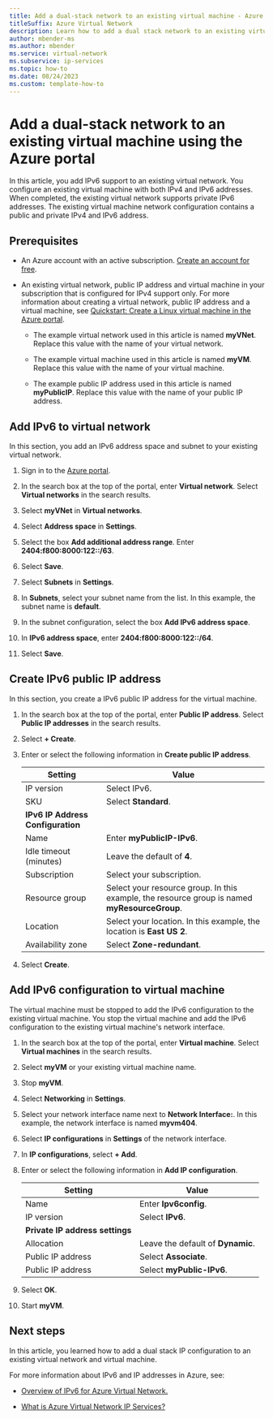 ```yaml
---
title: Add a dual-stack network to an existing virtual machine - Azure portal
titleSuffix: Azure Virtual Network
description: Learn how to add a dual stack network to an existing virtual machine using the Azure portal.
author: mbender-ms
ms.author: mbender
ms.service: virtual-network
ms.subservice: ip-services
ms.topic: how-to 
ms.date: 08/24/2023
ms.custom: template-how-to
---
```


# Add a dual-stack network to an existing virtual machine using the Azure portal

In this article, you add IPv6 support to an existing virtual network. You configure an existing virtual machine with both IPv4 and IPv6 addresses. When completed, the existing virtual network supports private IPv6 addresses. The existing virtual machine network configuration contains a public and private IPv4 and IPv6 address.

## Prerequisites

- An Azure account with an active subscription. [Create an account for free](https://azure.microsoft.com/free/?WT.mc_id=A261C142F).

- An existing virtual network, public IP address and virtual machine in your subscription that is configured for IPv4 support only. For more information about creating a virtual network, public IP address and a virtual machine, see [Quickstart: Create a Linux virtual machine in the Azure portal](../../virtual-machines/linux/quick-create-portal.md).

    - The example virtual network used in this article is named **myVNet**. Replace this value with the name of your virtual network.
    
    - The example virtual machine used in this article is named **myVM**. Replace this value with the name of your virtual machine.
    
    - The example public IP address used in this article is named **myPublicIP**. Replace this value with the name of your public IP address.

## Add IPv6 to virtual network

In this section, you add an IPv6 address space and subnet to your existing virtual network.

1. Sign in to the [Azure portal](https://portal.azure.com).

2. In the search box at the top of the portal, enter **Virtual network**. Select **Virtual networks** in the search results.

3. Select **myVNet** in **Virtual networks**.

4. Select **Address space** in **Settings**.

5. Select the box **Add additional address range**. Enter **2404:f800:8000:122::/63**.

6. Select **Save**.

7. Select **Subnets** in **Settings**.

8. In **Subnets**, select your subnet name from the list. In this example, the subnet name is **default**. 

9. In the subnet configuration, select the box **Add IPv6 address space**.

10. In **IPv6 address space**, enter **2404:f800:8000:122::/64**.

11. Select **Save**.

## Create IPv6 public IP address

In this section, you create a IPv6 public IP address for the virtual machine.

1. In the search box at the top of the portal, enter **Public IP address**. Select **Public IP addresses** in the search results.

2. Select **+ Create**.

3. Enter or select the following information in **Create public IP address**.

    | Setting | Value |
    | ------- | ----- |
    | IP version | Select IPv6. |
    | SKU | Select **Standard**. |
    | **IPv6 IP Address Configuration** |  |
    | Name | Enter **myPublicIP-IPv6**. |
    | Idle timeout (minutes) | Leave the default of **4**. |
    | Subscription | Select your subscription. |
    | Resource group | Select your resource group. In this example, the resource group is named **myResourceGroup**. |
    | Location | Select your location. In this example, the location is **East US 2**. |
    | Availability zone | Select **Zone-redundant**. |

4. Select **Create**.

## Add IPv6 configuration to virtual machine

The virtual machine must be stopped to add the IPv6 configuration to the existing virtual machine. You stop the virtual machine and add the IPv6 configuration to the existing virtual machine's network interface.

1. In the search box at the top of the portal, enter **Virtual machine**. Select **Virtual machines** in the search results.

2. Select **myVM** or your existing virtual machine name.

3. Stop **myVM**.

4. Select **Networking** in **Settings**.

5. Select your network interface name next to **Network Interface:**. In this example, the network interface is named **myvm404**.

6. Select **IP configurations** in **Settings** of the network interface.

7. In **IP configurations**, select **+ Add**.

8. Enter or select the following information in **Add IP configuration**.

    | Setting | Value |
    | ------- | ----- |
    | Name | Enter **Ipv6config**. |
    | IP version | Select **IPv6**. |
    | **Private IP address settings** |  |
    | Allocation | Leave the default of **Dynamic**. |
    | Public IP address | Select **Associate**. |
    | Public IP address | Select **myPublic-IPv6**. |

9. Select **OK**.

10. Start **myVM**.

## Next steps

In this article, you learned how to add a dual stack IP configuration to an existing virtual network and virtual machine.

For more information about IPv6 and IP addresses in Azure, see:

- [Overview of IPv6 for Azure Virtual Network.](ipv6-overview.md)

- [What is Azure Virtual Network IP Services?](ip-services-overview.md)